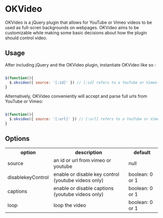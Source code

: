 # OKVideo

OKVideo is a jQuery plugin that allows for YouTube or Vimeo videos to be used as full-scren backgrounds on webpages. OKVideo aims to be customizable while making some basic decisions about how the plugin should control video.


## Usage

After including jQuery and the OKVideo plugin, instantiate OKVideo like so :

``` js

$(function(){
  $.okvideo({ source: '[:id]' }) // [:id] refers to a YouTube or Vimeo ID
}

```

Alternatively, OKVideo conveniently will accept and parse full urls from YouTube or Vimeo:

``` js

$(function(){
  $.okvideo({ source: '[:url]' }) // [:url] refers to a YouTube or Vimeo URL
}

```

## Options

<table>
  <tbody>
    <tr>
      <th>option</th>
	  <th>description</th>
	  <th>default</th>
	</tr>
    <tr>
      <td>source</td>
	  <td>an id or url from vimeo or youtube</td>
	  <td>null</td>
	</tr>
    <tr>
      <td>disablekeyControl</td>
	  <td>enable or disable key control (youtube videos only)</td>
	  <td>boolean: 0 or 1</td>
	</tr>
    <tr>
      <td>captions</td>
      <td>enable or disable captions (youtube videos only)</td>
	  <td>boolean: 0 or 1</td>
	</tr>
    <tr>
      <td>loop</td>
	  <td>loop the video</td>
	  <td>boolean: 0 or 1</td>
	</tr>
  </tbody>
</table>
